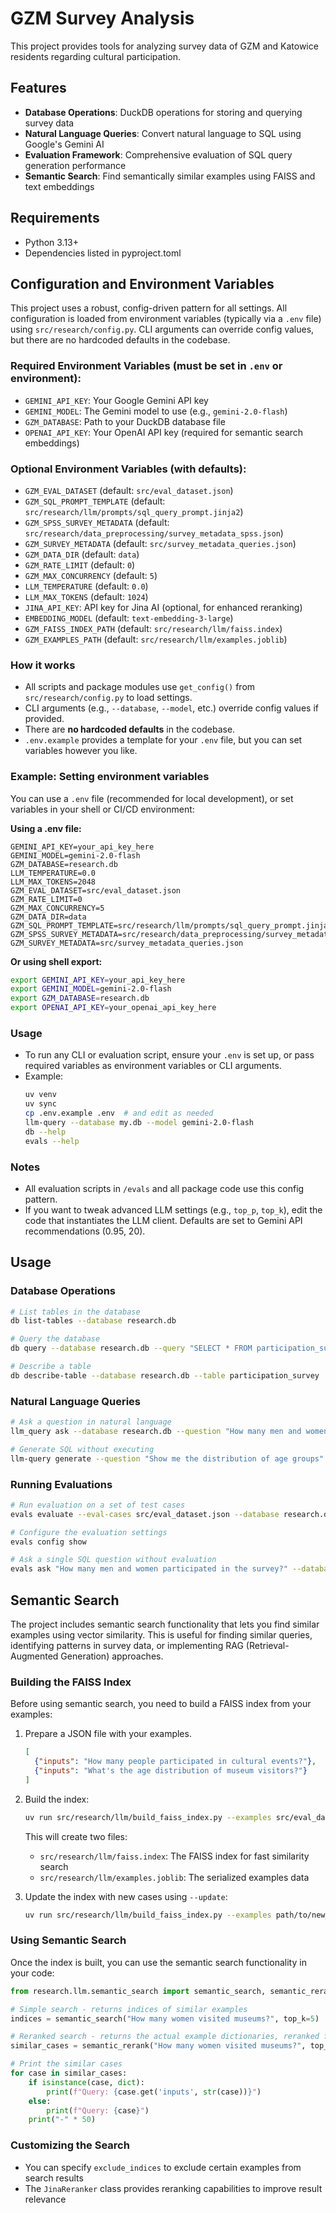 # GZM Survey Analysis

This project provides tools for analyzing survey data of GZM and Katowice residents regarding cultural participation.

## Features

- **Database Operations**: DuckDB operations for storing and querying survey data
- **Natural Language Queries**: Convert natural language to SQL using Google's Gemini AI
- **Evaluation Framework**: Comprehensive evaluation of SQL query generation performance
- **Semantic Search**: Find semantically similar examples using FAISS and text embeddings

## Requirements

- Python 3.13+
- Dependencies listed in pyproject.toml

## Configuration and Environment Variables

This project uses a robust, config-driven pattern for all settings. All configuration is loaded from environment variables (typically via a `.env` file) using `src/research/config.py`. CLI arguments can override config values, but there are no hardcoded defaults in the codebase.

### Required Environment Variables (must be set in `.env` or environment):
- `GEMINI_API_KEY`: Your Google Gemini API key
- `GEMINI_MODEL`: The Gemini model to use (e.g., `gemini-2.0-flash`)
- `GZM_DATABASE`: Path to your DuckDB database file
- `OPENAI_API_KEY`: Your OpenAI API key (required for semantic search embeddings)

### Optional Environment Variables (with defaults):
- `GZM_EVAL_DATASET` (default: `src/eval_dataset.json`)
- `GZM_SQL_PROMPT_TEMPLATE` (default: `src/research/llm/prompts/sql_query_prompt.jinja2`)
- `GZM_SPSS_SURVEY_METADATA` (default: `src/research/data_preprocessing/survey_metadata_spss.json`)
- `GZM_SURVEY_METADATA` (default: `src/survey_metadata_queries.json`)
- `GZM_DATA_DIR` (default: `data`)
- `GZM_RATE_LIMIT` (default: `0`)
- `GZM_MAX_CONCURRENCY` (default: `5`)
- `LLM_TEMPERATURE` (default: `0.0`)
- `LLM_MAX_TOKENS` (default: `1024`)
- `JINA_API_KEY`: API key for Jina AI (optional, for enhanced reranking)
- `EMBEDDING_MODEL` (default: `text-embedding-3-large`)
- `GZM_FAISS_INDEX_PATH` (default: `src/research/llm/faiss.index`)
- `GZM_EXAMPLES_PATH` (default: `src/research/llm/examples.joblib`)

### How it works
- All scripts and package modules use `get_config()` from `src/research/config.py` to load settings.
- CLI arguments (e.g., `--database`, `--model`, etc.) override config values if provided.
- There are **no hardcoded defaults** in the codebase.
- `.env.example` provides a template for your `.env` file, but you can set variables however you like.

### Example: Setting environment variables
You can use a `.env` file (recommended for local development), or set variables in your shell or CI/CD environment:

**Using a .env file:**
```
GEMINI_API_KEY=your_api_key_here
GEMINI_MODEL=gemini-2.0-flash
GZM_DATABASE=research.db
LLM_TEMPERATURE=0.0
LLM_MAX_TOKENS=2048
GZM_EVAL_DATASET=src/eval_dataset.json
GZM_RATE_LIMIT=0
GZM_MAX_CONCURRENCY=5
GZM_DATA_DIR=data
GZM_SQL_PROMPT_TEMPLATE=src/research/llm/prompts/sql_query_prompt.jinja2
GZM_SPSS_SURVEY_METADATA=src/research/data_preprocessing/survey_metadata_spss.json
GZM_SURVEY_METADATA=src/survey_metadata_queries.json
```

**Or using shell export:**
```bash
export GEMINI_API_KEY=your_api_key_here
export GEMINI_MODEL=gemini-2.0-flash
export GZM_DATABASE=research.db
export OPENAI_API_KEY=your_openai_api_key_here
```

### Usage
- To run any CLI or evaluation script, ensure your `.env` is set up, or pass required variables as environment variables or CLI arguments.
- Example:
  ```bash
  uv venv
  uv sync
  cp .env.example .env  # and edit as needed
  llm-query --database my.db --model gemini-2.0-flash
  db --help
  evals --help
  ```

### Notes
- All evaluation scripts in `/evals` and all package code use this config pattern.
- If you want to tweak advanced LLM settings (e.g., `top_p`, `top_k`), edit the code that instantiates the LLM client. Defaults are set to Gemini API recommendations (0.95, 20).

## Usage

### Database Operations

```bash
# List tables in the database
db list-tables --database research.db

# Query the database
db query --database research.db --query "SELECT * FROM participation_survey LIMIT 10"

# Describe a table
db describe-table --database research.db --table participation_survey
```

### Natural Language Queries

```bash
# Ask a question in natural language
llm_query ask --database research.db --question "How many men and women participated in the survey?"

# Generate SQL without executing
llm-query generate --question "Show me the distribution of age groups"
```

### Running Evaluations

```bash
# Run evaluation on a set of test cases
evals evaluate --eval-cases src/eval_dataset.json --database research.db --model gemini-2.0-flash

# Configure the evaluation settings
evals config show

# Ask a single SQL question without evaluation
evals ask "How many men and women participated in the survey?" --database research.db
```

## Semantic Search

The project includes semantic search functionality that lets you find similar examples using vector similarity. This is useful for finding similar queries, identifying patterns in survey data, or implementing RAG (Retrieval-Augmented Generation) approaches.

### Building the FAISS Index

Before using semantic search, you need to build a FAISS index from your examples:

1. Prepare a JSON file with your examples. 
     ```json
     [
       {"inputs": "How many people participated in cultural events?"},
       {"inputs": "What's the age distribution of museum visitors?"}
     ]
     ```

2. Build the index:
   ```bash
   uv run src/research/llm/build_faiss_index.py --examples src/eval_dataset.json
   ```

   This will create two files:
   - `src/research/llm/faiss.index`: The FAISS index for fast similarity search
   - `src/research/llm/examples.joblib`: The serialized examples data

3. Update the index with new cases using `--update`:
   ```bash 
   uv run src/research/llm/build_faiss_index.py --examples path/to/new_examples.json --update
   ```

### Using Semantic Search

Once the index is built, you can use the semantic search functionality in your code:

```python
from research.llm.semantic_search import semantic_search, semantic_rerank

# Simple search - returns indices of similar examples
indices = semantic_search("How many women visited museums?", top_k=5)

# Reranked search - returns the actual example dictionaries, reranked for better relevance
similar_cases = semantic_rerank("How many women visited museums?", top_n=5)

# Print the similar cases
for case in similar_cases:
    if isinstance(case, dict):
        print(f"Query: {case.get('inputs', str(case))}")
    else:
        print(f"Query: {case}")
    print("-" * 50)
```

### Customizing the Search

- You can specify `exclude_indices` to exclude certain examples from search results
- The `JinaReranker` class provides reranking capabilities to improve result relevance
